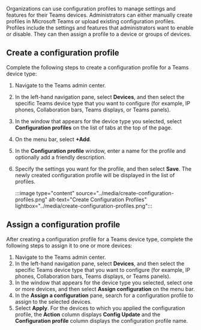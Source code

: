 Organizations can use configuration profiles to manage settings and features for their Teams devices. Administrators can either manually create profiles in Microsoft Teams or upload existing configuration profiles. Profiles include the settings and features that administrators want to enable or disable. They can then assign a profile to a device or groups of devices.

## Create a configuration profile

Complete the following steps to create a configuration profile for a Teams device type:

1. Navigate to the Teams admin center. 
2. In the left-hand navigation pane, select **Devices**, and then select the specific Teams device type that you want to configure (for example, IP phones, Collaboration bars, Teams displays, or Teams panels).
3. In the window that appears for the device type you selected, select **Configuration profiles** on the list of tabs at the top of the page.
4. On the menu bar, select **+Add**.
5. In the **Configuration profile** window, enter a name for the profile and optionally add a friendly description.
6. Specify the settings you want for the profile, and then select **Save**.
   The newly created configuration profile will be displayed in the list of profiles.
    
    :::image type="content" source="../media/create-configuration-profiles.png" alt-text="Create Configuration Profiles" lightbox="../media/create-configuration-profiles.png":::

## Assign a configuration profile

After creating a configuration profile for a Teams device type, complete the following steps to assign it to one or more devices:

1. Navigate to the Teams admin center. 
2. In the left-hand navigation pane, select **Devices**, and then select the specific Teams device type that you want to configure (for example, IP phones, Collaboration bars, Teams displays, or Teams panels).
3. In the window that appears for the device type you selected, select one or more devices, and then select **Assign configuration** on the menu bar.  
4. In the **Assign a configuration** pane, search for a configuration profile to assign to the selected devices.
5. Select **Apply**.
   For the devices to which you applied the configuration profile, the **Action** column displays **Config Update** and the **Configuration profile** column displays the configuration profile name.
